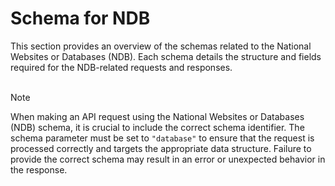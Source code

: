 # Schema for NDB

This section provides an overview of the schemas related to the National Websites or Databases (NDB). Each schema details the structure and fields required for the NDB-related requests and responses. 
<br><br>

> [!NOTE]
> When making an API request using the National Websites or Databases (NDB) schema, it is crucial to include the correct schema identifier. The schema parameter must be set to `"database"` to ensure that the request is processed correctly and targets the appropriate data structure. Failure to provide the correct schema may result in an error or unexpected behavior in the response.


<!--@include: @/../components/ndb/request-body.md-->
